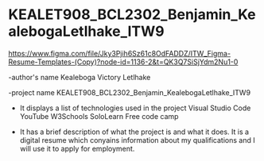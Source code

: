 # KEALET908_BCL2302_Benjamin_KealebogaLetlhake_ITW9

https://www.figma.com/file/Jky3Pjih6Sz61c8OdFADDZ/ITW_Figma-Resume-Templates-(Copy)?node-id=1136-2&t=QK3Q7SiSjYdm2Nu1-0

 -author's name
Kealeboga Victory Letlhake

 -project name
KEALET908_BCL2302_Benjamin_KealebogaLetlhake_ITW9




- It displays a list of technologies used in the project
Visual Studio Code
YouTube
W3Schools
SoloLearn
Free code camp


- It has a brief description of what the project is and what it does. 
It is a digital resume which conyains information about my qualifications and I will use it to apply for employment.
